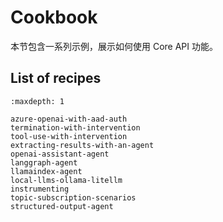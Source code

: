 # Cookbook

本节包含一系列示例，展示如何使用 Core API 功能。

## List of recipes

```{toctree}
:maxdepth: 1

azure-openai-with-aad-auth
termination-with-intervention
tool-use-with-intervention
extracting-results-with-an-agent
openai-assistant-agent
langgraph-agent
llamaindex-agent
local-llms-ollama-litellm
instrumenting
topic-subscription-scenarios
structured-output-agent
```
